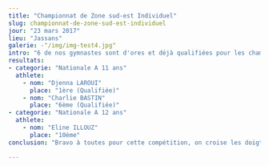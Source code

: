 ```yaml
---
title: "Championnat de Zone sud-est Individuel"
slug: championnat-de-zone-sud-est-individuel
jour: "23 mars 2017"
lieu: "Jassans"
galerie: -"/img/img-test4.jpg"
intro: "6 de nos gymnastes sont d'ores et déjà qualifiées pour les championnats de France suite à cette compétition"
resultats:
- categorie: "Nationale A 11 ans"
  athlete:
    - nom: "Djenna LAROUI"
      place: "1ère (Qualifiée)"
    - nom: "Charlie BASTIN"
      place: "6ème (Qualifiée)"
- categorie: "Nationale A 12 ans"
  athlete:
    - nom: "Eline ILLOUZ"
      place: "10ème"
conclusion: "Bravo à toutes pour cette compétition, on croise les doigts pour nos 2 gymnastes en balotage et rendez-vous les 14/15/16 mai à Montbéliard pour les championnats de France."

---
```

